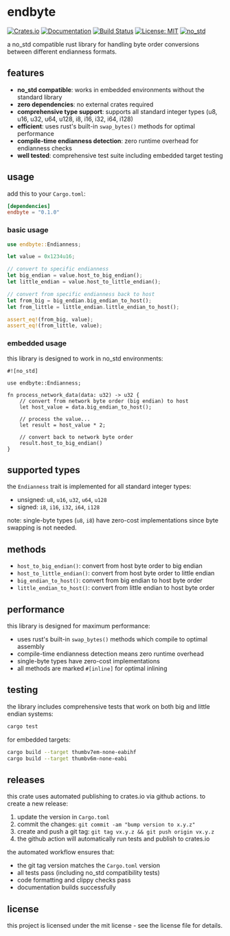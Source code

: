 # endbyte

[![Crates.io](https://img.shields.io/crates/v/endbyte.svg)](https://crates.io/crates/endbyte)
[![Documentation](https://docs.rs/endbyte/badge.svg)](https://docs.rs/endbyte)
[![Build Status](https://github.com/Iskra-Initiative/endbyte/actions/workflows/rust.yml/badge.svg)](https://github.com/Iskra-Initiative/endbyte/actions)
[![License: MIT](https://img.shields.io/badge/License-MIT-yellow.svg)](https://opensource.org/licenses/MIT)
[![no_std](https://img.shields.io/badge/no__std-compatible-green.svg)](https://docs.rust-embedded.org/book/intro/no-std.html)

a no_std compatible rust library for handling byte order conversions between different endianness formats.

## features

- **no_std compatible**: works in embedded environments without the standard library
- **zero dependencies**: no external crates required
- **comprehensive type support**: supports all standard integer types (u8, u16, u32, u64, u128, i8, i16, i32, i64, i128)
- **efficient**: uses rust's built-in `swap_bytes()` methods for optimal performance
- **compile-time endianness detection**: zero runtime overhead for endianness checks
- **well tested**: comprehensive test suite including embedded target testing

## usage

add this to your `Cargo.toml`:

```toml
[dependencies]
endbyte = "0.1.0"
```

### basic usage

```rust
use endbyte::Endianness;

let value = 0x1234u16;

// convert to specific endianness
let big_endian = value.host_to_big_endian();
let little_endian = value.host_to_little_endian();

// convert from specific endianness back to host
let from_big = big_endian.big_endian_to_host();
let from_little = little_endian.little_endian_to_host();

assert_eq!(from_big, value);
assert_eq!(from_little, value);
```

### embedded usage

this library is designed to work in no_std environments:

```rust,ignore
#![no_std]

use endbyte::Endianness;

fn process_network_data(data: u32) -> u32 {
    // convert from network byte order (big endian) to host
    let host_value = data.big_endian_to_host();

    // process the value...
    let result = host_value * 2;

    // convert back to network byte order
    result.host_to_big_endian()
}
```

## supported types

the `Endianness` trait is implemented for all standard integer types:

- unsigned: `u8`, `u16`, `u32`, `u64`, `u128`
- signed: `i8`, `i16`, `i32`, `i64`, `i128`

note: single-byte types (`u8`, `i8`) have zero-cost implementations since byte swapping is not needed.

## methods

- `host_to_big_endian()`: convert from host byte order to big endian
- `host_to_little_endian()`: convert from host byte order to little endian
- `big_endian_to_host()`: convert from big endian to host byte order
- `little_endian_to_host()`: convert from little endian to host byte order

## performance

this library is designed for maximum performance:

- uses rust's built-in `swap_bytes()` methods which compile to optimal assembly
- compile-time endianness detection means zero runtime overhead
- single-byte types have zero-cost implementations
- all methods are marked `#[inline]` for optimal inlining

## testing

the library includes comprehensive tests that work on both big and little endian systems:

```bash
cargo test
```

for embedded targets:

```bash
cargo build --target thumbv7em-none-eabihf
cargo build --target thumbv6m-none-eabi
```

## releases

this crate uses automated publishing to crates.io via github actions. to create a new release:

1. update the version in `Cargo.toml`
2. commit the changes: `git commit -am "bump version to x.y.z"`
3. create and push a git tag: `git tag vx.y.z && git push origin vx.y.z`
4. the github action will automatically run tests and publish to crates.io

the automated workflow ensures that:
- the git tag version matches the `Cargo.toml` version
- all tests pass (including no_std compatibility tests)
- code formatting and clippy checks pass
- documentation builds successfully

## license

this project is licensed under the mit license - see the license file for details.
